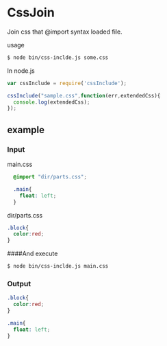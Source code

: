 CssJoin
====
Join css that @import syntax loaded file.

<!--
instal
```
npm install css-include
```
-->
usage
```sh
$ node bin/css-inclde.js some.css
```

In node.js
```javascript
var cssInclude = require('cssInclude');

cssInclude("sample.css",function(err,extendedCss){
  console.log(extendedCss);
});

```

example
------
### Input
main.css
```css
  @import "dir/parts.css";

  .main{
    float: left;
  }
```
dir/parts.css
```css
.block{
  color:red;
}
```

####And execute
```sh
$ node bin/css-inclde.js main.css
```
### Output
```css
.block{
  color:red;
}

.main{
  float: left;
}
```
